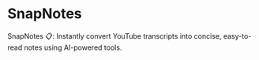 # SnapNotes
SnapNotes 📋: Instantly convert YouTube transcripts into concise, easy-to-read notes using AI-powered tools.
